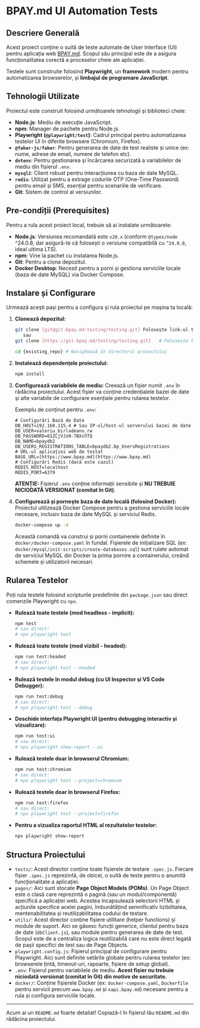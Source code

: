 # BPAY.md UI Automation Tests

## Descriere Generală

Acest proiect conține o suită de teste automate de User Interface (UI) pentru aplicația web [BPAY.md](https://www.bpay.md/). Scopul său principal este de a asigura funcționalitatea corectă a proceselor cheie ale aplicației.

Testele sunt construite folosind **Playwright**, un **framework** modern pentru automatizarea browserelor, și **limbajul de programare JavaScript**.

## Tehnologii Utilizate

Proiectul este construit folosind următoarele tehnologii și biblioteci cheie:

* **Node.js**: Mediu de execuție JavaScript.
* **npm**: Manager de pachete pentru Node.js.
* **Playwright (`@playwright/test`)**: Cadrul principal pentru automatizarea testelor UI în diferite browsere (Chromium, Firefox).
* **`@faker-js/faker`**: Pentru generarea de date de test realiste și unice (ex: nume, adrese de email, numere de telefon etc).
* **`dotenv`**: Pentru gestionarea și încărcarea securizată a variabilelor de mediu din fișierul `.env`.
* **`mysql2`**: Client robust pentru interacțiunea cu baza de date MySQL.
* **`redis`**: Utilizat pentru a extrage codurile OTP (One-Time Password) pentru email și SMS, esențial pentru scenariile de verificare. 
* **Git**: Sistem de control al versiunilor.

## Pre-condiții (Prerequisites)

Pentru a rula acest proiect local, trebuie să ai instalate următoarele:

* **Node.js**: Versiunea recomandată este `v20.x` (conform `@types/node` ^24.0.8, dar asigură-te că folosești o versiune compatibilă cu `^24.0.8`, ideal ultima LTS).
* **npm**: Vine la pachet cu instalarea Node.js.
* **Git**: Pentru a clona depozitul.
* **Docker Desktop**: Necesit pentru a porni și gestiona serviciile locale (baza de date MySQL) via Docker Compose.

## Instalare și Configurare

Urmează acești pași pentru a configura și rula proiectul pe mașina ta locală:

1.  **Clonează depozitul:**
    ```bash
    git clone [git@git.bpay.md:testing/testing.git] Folosește link-ul tău SSH
       sau
    git clone [https://git.bpay.md/testing/testing.git]   # Folosește link-ul tău HTTPS
    
    cd {existing_repo} # Navighează în directorul proiectului
    ```

2.  **Instalează dependențele proiectului:**
    ```bash
    npm install
    ```

3.  **Configurează variabilele de mediu:**
    Creează un fișier numit `.env` în rădăcina proiectului. Acest fișier va conține credențialele bazei de date și alte variabile de configurare esențiale pentru rularea testelor.

    Exemplu de conținut pentru `.env`:
    ```dotenv
    # Configurări Bază de Date
    DB_HOST=192.168.115.4 # Sau IP-ul/host-ul serverului bazei de date
    DB_USER=valeriu_birladeanu_rw
    DB_PASSWORD=61ZCjVJzN-7BXchTQ
    DB_NAME=bpaydb2
    DB_USERS_REGISTRATIONS_TABLE=bpaydb2.bp_UsersRegistrations
    # URL-ul aplicației web de testat
    BASE_URL=[https://www.bpay.md](https://www.bpay.md)
    # Configurări Redis (dacă este cazul)
    REDIS_HOST=localhost
    REDIS_PORT=6379
    ```
    **ATENȚIE:** Fișierul `.env` conține informații sensibile și **NU TREBUIE NICIODATĂ VERSIONAT (comitat în Git)**.

4.  **Configurează și pornește baza de date locală (folosind Docker):**
    Proiectul utilizează Docker Compose pentru a gestiona serviciile locale necesare, inclusiv baza de date MySQL și serviciul Redis.

    ```bash
    docker-compose up -d
    ```
    Această comandă va construi și porni containerele definite în `docker/docker-compose.yaml` în fundal. Fișierele de inițializare SQL (ex: `docker/mysql/init-scripts/create-databases.sql`) sunt rulate automat de serviciul MySQL din Docker la prima pornire a containerului, creând schemele și utilizatorii necesari.

## Rularea Testelor

Poți rula testele folosind scripturile predefinite din `package.json` sau direct comenzile Playwright cu `npx`.

* **Rulează toate testele (mod headless - implicit):**
    ```bash
    npm test
    # sau direct:
    # npx playwright test
    ```

* **Rulează toate testele (mod vizibil - headed):**
    ```bash
    npm run test:headed
    # sau direct:
    # npx playwright test --headed
    ```

* **Rulează testele în modul debug (cu UI Inspector și VS Code Debugger):**
    ```bash
    npm run test:debug
    # sau direct:
    # npx playwright test --debug
    ```

* **Deschide interfața Playwright UI (pentru debugging interactiv și vizualizare):**
    ```bash
    npm run test:ui
    # sau direct:
    # npx playwright show-report --ui
    ```

* **Rulează testele doar în browserul Chromium:**
    ```bash
    npm run test:chromium
    # sau direct:
    # npx playwright test --project=chromium
    ```

* **Rulează testele doar în browserul Firefox:**
    ```bash
    npm run test:firefox
    # sau direct:
    # npx playwright test --project=firefox
    ```

* **Pentru a vizualiza raportul HTML al rezultatelor testelor:**
    ```bash
    npx playwright show-report
    ```

## Structura Proiectului

* `tests/`: Acest director conține toate fișierele de testare `.spec.js`. Fiecare fișier `.spec.js` reprezintă, de obicei, o suită de teste pentru o anumită funcționalitate a aplicației.
* `pages/`: Aici sunt stocate **Page Object Models (POMs)**. Un Page Object este o clasă care reprezintă o pagină (sau un modul/componentă) specifică a aplicației web. Acestea încapsulează selectorii HTML și acțiunile specifice acelei pagini, îmbunătățind semnificativ lizibilitatea, mentenabilitatea și reutilizabilitatea codului de testare.
* `utils/`: Acest director conține fișiere utilitare (helper functions) și module de suport. Aici se găsesc funcții generice, clientul pentru baza de date (`dbClient.js`), sau module pentru generarea de date de test. Scopul este de a centraliza logica reutilizabilă care nu este direct legată de pașii specifici de test sau de Page Objects.
* `playwright.config.js`: Fișierul principal de configurare pentru Playwright. Aici sunt definite setările globale pentru rularea testelor (ex: browserele țintă, timeout-uri, rapoarte, fișiere de setup global).
* `.env`: Fișierul pentru variabilele de mediu. **Acest fișier nu trebuie niciodată versionat (comitat în Git) din motive de securitate.**
* `docker/`: Conține fișierele Docker (ex: `docker-compose.yaml`, `Dockerfile` pentru servicii precum `www.bpay.md` și `xapi.bpay.md`) necesare pentru a rula și configura serviciile locale.

---

Acum ai un `README.md` foarte detaliat! Copiază-l în fișierul tău `README.md` din rădăcina proiectului.
